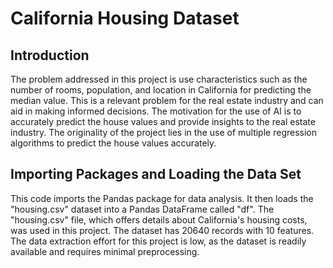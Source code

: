 # California Housing Dataset

## Introduction

<p> The problem addressed in this project is use characteristics such as the number of rooms, population, and location in California for predicting the median value. This is a relevant problem for the real estate industry and can aid in making informed decisions. The motivation for the use of AI is to accurately predict the house values and provide insights to the real estate industry. The originality of the project lies in the use of multiple regression algorithms to predict the house values accurately.</p>

## Importing Packages and Loading the Data Set
<p>This code imports the Pandas package for data analysis. It then loads the "housing.csv" dataset into a Pandas DataFrame called "df". The "housing.csv" file, which offers details about California's housing costs, was used in this project. The dataset has 20640 records with 10 features. The data extraction effort for this project is low, as the dataset is readily available and requires minimal preprocessing. </p>
